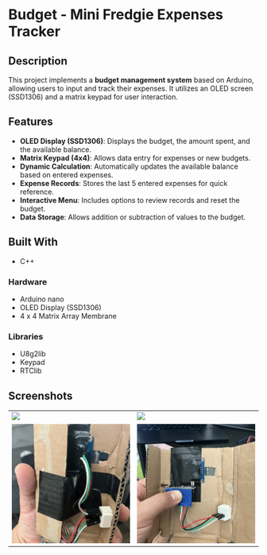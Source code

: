 # Budget - Mini Fredgie Expenses Tracker

## Description
This project implements a **budget management system** based on Arduino, allowing users to input and track their expenses. It utilizes an OLED screen (SSD1306) and a matrix keypad for user interaction.

## Features
- **OLED Display (SSD1306)**: Displays the budget, the amount spent, and the available balance.
- **Matrix Keypad (4x4)**: Allows data entry for expenses or new budgets.
- **Dynamic Calculation**: Automatically updates the available balance based on entered expenses.
- **Expense Records**: Stores the last 5 entered expenses for quick reference.
- **Interactive Menu**: Includes options to review records and reset the budget.
- **Data Storage**: Allows addition or subtraction of values to the budget.

## Built With
- C++

### Hardware
- Arduino nano
- OLED Display (SSD1306)
- 4 x 4 Matrix Array Membrane

### Libraries
- U8g2lib
- Keypad
- RTClib

## Screenshots

<table>
  <tr>
    <td>
      <img src="./screenshots/BudgetDummy-1.png" width="100%">
    </td>
    <td>
      <img src="./screenshots/BudgetDummy-2.png" width="100%">
    </td>
  </tr>
  <tr>
    <td>
      <img src="./screenshots/BudgetDummy-3.png" width="100%">
    </td>
    <td>
      <img src="./screenshots/BudgetDummy-4.png" width="100%">
    </td>
  </tr>
</table>
